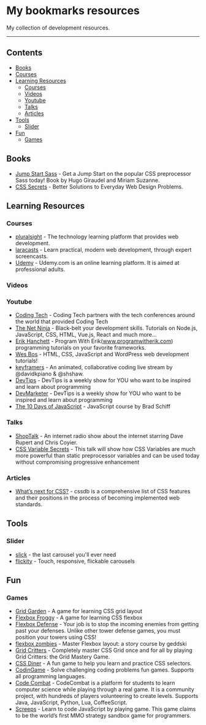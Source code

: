 # My bookmarks resources

My collection of development resources.

---

## Contents

- [Books](#books)
- [Courses](#courses)
- [Learning Resources](#learning-resources)
  - [Courses](#courses)
  - [Videos](#videos)
  - [Youtube](#youtube)
  - [Talks](#talks)
  - [Articles](#articles)
- [Tools](#tools)
  - [Slider](#slider)
- [Fun](#fun)
  - [Games](#games)

## Books

- [Jump Start Sass](https://www.sitepoint.com/premium/books/jump-start-sass) - Get a Jump Start on the popular CSS preprocessor Sass today! Book by Hugo Giraudel and Miriam Suzanne.
- [CSS Secrets](https://www.goodreads.com/book/show/20830437-css-secrets) -  Better Solutions to Everyday Web Design Problems.

## Learning Resources

### Courses

- [pluralsight](https://www.pluralsight.com/) - The technology learning platform that provides web development.
- [laracasts](https://laracasts.com/) - Learn practical, modern web development, through expert screencasts.
- [Udemy](https://www.udemy.com/) - Udemy.com is an online learning platform. It is aimed at professional adults.

### Videos

### Youtube

- [Coding Tech](https://www.youtube.com/channel/UCtxCXg-UvSnTKPOzLH4wJaQ) - Coding Tech partners with the tech conferences around the world that provided Coding Tech
- [The Net Ninja](https://www.youtube.com/channel/UCW5YeuERMmlnqo4oq8vwUpg) - Black-belt your development skills. Tutorials on Node.js, JavaScript, CSS, HTML, Vue.js, React and much more...
- [Erik Hanchett](https://www.youtube.com/channel/UCshZ3rdoCLjDYuTR_RBubzw) - Program With Erik(www.programwitherik.com) programming tutorials on your favorite frameworks.
- [Wes Bos](https://www.youtube.com/user/wesbos) - HTML, CSS, JavaScript and WordPress web development tutorials!
- [keyframers](https://www.youtube.com/channel/UCtmYk7H-NNYLEe_LgBRYomA) - An animated, collaborative coding live stream by @davidkpiano & @shshaw.
- [DevTips](https://www.youtube.com/user/DevTipsForDesigners) - DevTips is a weekly show for YOU who want to be inspired and learn about programming
- [DevMarketer](https://www.youtube.com/channel/UC6kwT7-jjZHHF1s7vCfg2CA) - DevTips is a weekly show for YOU who want to be inspired and learn about programming
- [The 10 Days of JavaScript](https://www.youtube.com/watch?v=dc-2t26Vuhs&list=PLpcSpRrAaOaoIqHQddZOdbRrzr5dJtgSs) - JavaScript course by Brad Schiff

### Talks
- [ShopTalk](https://shoptalkshow.com/) - An internet radio show about the internet starring Dave Rupert and Chris Coyier.
- [CSS Variable Secrets](https://www.youtube.com/watch?v=UQRSaG1hQ20) - This talk will show how CSS Variables are much more powerful than static preprocessor variables and can be used today without compromising progressive enhancement

### Articles
- [What’s next for CSS?](https://cssdb.org/) - cssdb is a comprehensive list of CSS features and their positions in the process of becoming implemented web standards.

## Tools

### Slider

- [slick](http://kenwheeler.github.io/slick/) - the last carousel you'll ever need
- [flickity](https://flickity.metafizzy.co/) - Touch, responsive, flickable carousels

## Fun

### Games
- [Grid Garden](http://cssgridgarden.com/) - A game for learning CSS grid layout
- [Flexbox Froggy](https://flexboxfroggy.com/) - A game for learning CSS flexbox
- [Flexbox Defense](http://www.flexboxdefense.com/) - Your job is to stop the incoming enemies from getting past your defenses. Unlike other tower defense games, you must position your towers using CSS!
- [flexbox zombies](https://flexboxzombies.com/) - Master Flexbox layout: a story course by geddski
- [Grid Critters](http://www.gridcritters.com/) - Completely master CSS Grid once and for all by playing Grid Critters: the Grid Mastery Game.
- [CSS Diner](http://flukeout.github.io/) - A fun game to help you learn and practice CSS selectors.
- [CodinGame](https://www.codingame.com) - Solve challenging coding problems fun games. Supports all programming languages.
- [Code Combat](https://codecombat.com) - CodeCombat is a platform for students to learn computer science while playing through a real game. It is a community project, with hundreds of players volunteering to create levels. Supports Java, JavaScript, Python, Lua, CoffeeScript.
- [Screeps](https://screeps.com/) - Learn to code JavaScript by playing game. This game claims to be the world’s first MMO strategy sandbox game for programmers.
